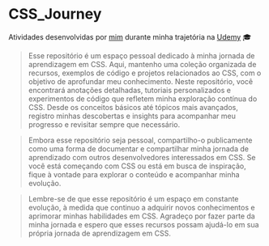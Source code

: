 # CSS_Journey

Atividades desenvolvidas por [mim](https://www.linkedin.com/in/ruan-portella-734246108/) durante minha trajetória na [Udemy](https://www.udemy.com/course/css-avancado/) :mortar_board:

>Esse repositório é um espaço pessoal dedicado à minha jornada de aprendizagem em CSS. Aqui, mantenho uma coleção organizada de recursos, exemplos de código e projetos relacionados ao CSS, com o objetivo de aprofundar meu conhecimento. Neste repositório, você encontrará anotações detalhadas, tutoriais personalizados e experimentos de código que refletem minha exploração contínua do CSS. Desde os conceitos básicos até tópicos mais avançados, registro minhas descobertas e insights para acompanhar meu progresso e revisitar sempre que necessário.

>Embora esse repositório seja pessoal, compartilho-o publicamente como uma forma de documentar e compartilhar minha jornada de aprendizado com outros desenvolvedores interessados em CSS. Se você está começando com CSS ou está em busca de inspiração, fique à vontade para explorar o conteúdo e acompanhar minha evolução.

>Lembre-se de que esse repositório é um espaço em constante evolução, à medida que continuo a adquirir novos conhecimentos e aprimorar minhas habilidades em CSS. Agradeço por fazer parte da minha jornada e espero que esses recursos possam ajudá-lo em sua própria jornada de aprendizagem em CSS.
